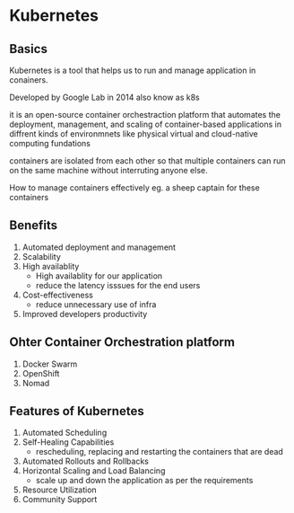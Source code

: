 
# Kubernetes

## Basics
Kubernetes is a tool that helps us to run and manage application in conainers. 

Developed by Google Lab in 2014 also know as k8s

it is an open-source container orchestraction platform that automates the deployment, management, and scaling of container-based applications in diffrent kinds of environmnets like physical virtual and cloud-native computing fundations

containers are isolated from each other so that multiple containers can run on the same machine without interruting anyone else.

How to manage containers effectively
eg. a sheep captain for these containers

## Benefits
1. Automated deployment and management
2. Scalability
3. High availablity
    * High availablity for our application
    * reduce the latency isssues for the end users
4. Cost-effectiveness
    * reduce unnecessary use of infra 
5. Improved developers productivity

## Ohter Container Orchestration platform
1. Docker Swarm
2. OpenShift
3. Nomad

## Features of Kubernetes
1. Automated Scheduling
2. Self-Healing Capabilities
    * rescheduling, replacing and restarting the containers that are dead
3. Automated Rollouts and Rollbacks
4. Horizontal Scaling and Load Balancing
    * scale up and down the application as per the requirements
5. Resource Utilization
6. Community Support
